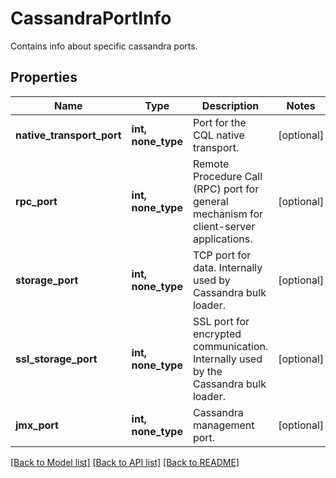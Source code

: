 # CassandraPortInfo

Contains info about specific cassandra ports.

## Properties
Name | Type | Description | Notes
------------ | ------------- | ------------- | -------------
**native_transport_port** | **int, none_type** | Port for the CQL native transport. | [optional] 
**rpc_port** | **int, none_type** | Remote Procedure Call (RPC) port for general mechanism for client-server applications. | [optional] 
**storage_port** | **int, none_type** | TCP port for data. Internally used by Cassandra bulk loader. | [optional] 
**ssl_storage_port** | **int, none_type** | SSL port for encrypted communication. Internally used by the Cassandra bulk loader. | [optional] 
**jmx_port** | **int, none_type** | Cassandra management port. | [optional] 

[[Back to Model list]](../README.md#documentation-for-models) [[Back to API list]](../README.md#documentation-for-api-endpoints) [[Back to README]](../README.md)


